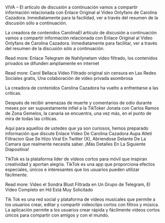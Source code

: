 VIVA  – El artículo de discusión a continuación vamos a compartir información relacionada con Enlace Original al Video Onlyfans de Carolina Cazadora. Inmediatamente para la facilidad, ver a través del resumen de la discusión sólo a continuación. 

La creadora de contenidos CarolinaEl artículo de discusión a continuación vamos a compartir información relacionada con Enlace Original al Video Onlyfans de Carolina Cazadora. Inmediatamente para facilitar, ver a través del resumen de la discusión sólo a continuación.

Read more: Enlace Telegram de Nahilynetam video filtrado, los contenidos privados se difunden ampliamente en internet

Read more: Carol Bellaca Video Filtrado original sin censura en Las Redes Sociales gratis, Una colaboración de vídeo privada asombrosa

La creadora de contenidos Carolina Cazadora ha vuelto a enfrentarse a las críticas.

Después de recibir amenazas de muerte y comentarios de odio durante meses por ser supuestamente infiel a la TikToker Jonata con Carlos Ramos de Zona Gemelos, la canaria se encuentra, una vez más, en el punto de mira de todas las críticas.

Aquí para aquellos de ustedes que ya son curiosos, hemos preparado información que discute Enlace Video De Carolina Cazadora Aupa Atleti Filtracion Que Se Hizo Viral En Twitter (X), Abriendose Delante De La Camara que realmente necesita saber. ¡Más Detalles En La Siguiente Diapositiva!

TikTok es la plataforma líder de vídeos cortos para móvil que inspiran creatividad y aportan alegría. TikTok es una app que proporciona efectos especiales, únicos e interesantes que los usuarios pueden utilizar fácilmente.

Read more: Vídeo el Sondra Blust Filtrada en Un Grupo de Telegram, El Vídeo Completo en Hd Está Muy Solicitado

Tik Tok es una red social y plataforma de vídeos musicales que permite a los usuarios crear, editar y compartir videoclips cortos con filtros y música. La aplicación permite a los usuarios crear rápida y fácilmente vídeos cortos únicos para compartir con amigos y con el mundo.

